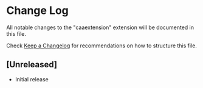 # Change Log

All notable changes to the "caaextension" extension will be documented in this file.

Check [Keep a Changelog](http://keepachangelog.com/) for recommendations on how to structure this file.

## [Unreleased]

- Initial release
